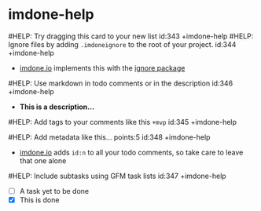 imdone-help
====
#HELP: Try dragging this card to your new list id:343 +imdone-help
#HELP: Ignore files by adding `.imdoneignore` to the root of your project. id:344 +imdone-help
- [imdone.io](https://imdone.io) implements this with the [ignore package](https://www.npmjs.com/package/ignore)

#HELP: Use markdown in todo comments or in the description id:346 +imdone-help
- **This is a description...**

#HELP: Add tags to your comments like this `+mvp` id:345 +imdone-help

#HELP: Add metadata like this... points:5 id:348 +imdone-help
- [imdone.io](https://imdone.io) adds `id:n` to all your todo comments, so take care to leave that one alone

#HELP: Include subtasks using GFM task lists id:347 +imdone-help
- [ ] A task yet to be done
- [x] This is done
